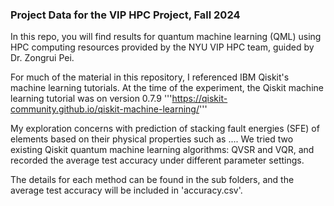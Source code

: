 ### Project Data for the VIP HPC Project, Fall 2024
In this repo, you will find results for quantum machine learning (QML) using HPC computing resources provided by the NYU VIP HPC team, guided by Dr. Zongrui Pei.

For much of the material in this repository, I referenced IBM Qiskit's machine learning tutorials. At the time of the experiment, the Qiskit machine learning tutorial was on version 0.7.9
'''https://qiskit-community.github.io/qiskit-machine-learning/'''

My exploration concerns with prediction of stacking fault energies (SFE) of elements based on their physical properties such as .... We tried two existing Qiskit quantum machine learning algorithms: QVSR and VQR, and recorded the average test accuracy under different parameter settings. 

The details for each method can be found in the sub folders, and the average test accuracy will be included in 'accuracy.csv'.

